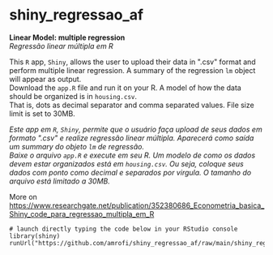 # shiny_regressao_af
**Linear Model: multiple regression**     
_Regressão linear múltipla em R_    

This `R` app, `Shiny`, allows the user to upload their data in ".csv" format and perform multiple linear regression. A summary of the regression `lm` object will appear as output.    
Download the `app.R` file and run it on your R. A model of how the data should be organized is in `housing.csv`.   
That is, dots as decimal separator and comma separated values. File size limit is set to 30MB.

_Este app em `R`, `Shiny`, permite que o usuário faça upload de seus dados em formato ".csv" e realize regressão linear múltipla. Aparecerá como saída um summary do objeto `lm` de regressão.     
Baixe o arquivo `app.R` e execute em seu R. Um modelo de como os dados devem estar organizados está em `housing.csv`.
Ou seja, coloque seus dados com ponto como decimal e separados por virgula. O tamanho do arquivo está limitado a 30MB._   

More on https://www.researchgate.net/publication/352380686_Econometria_basica_Shiny_code_para_regressao_multipla_em_R    


    # launch directly typing the code below in your RStudio console
    library(shiny)
    runUrl("https://github.com/amrofi/shiny_regressao_af/raw/main/shiny_regressao_af.zip")
